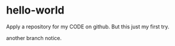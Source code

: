 # hello-world
Apply a repository for my CODE on github. But this just my first try.

another branch notice.
